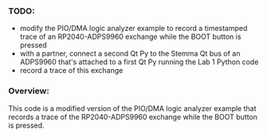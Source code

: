 ### TODO:

- modify the PIO/DMA logic analyzer example to record a timestamped trace of an RP2040-ADPS9960 exchange while the BOOT button is pressed
- with a partner, connect a second Qt Py to the Stemma Qt bus of an ADPS9960 that's attached to a first Qt Py running the Lab 1 Python code
- record a trace of this exchange

### Overview:

This code is a modified version of the PIO/DMA logic analyzer example that records a trace of the RP2040-ADPS9960 exchange while the BOOT button is pressed.